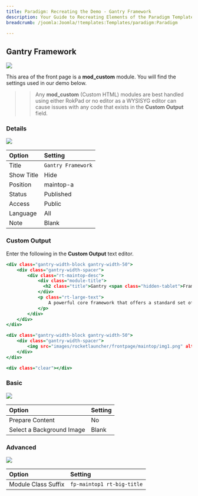 ```yaml
---
title: Paradigm: Recreating the Demo - Gantry Framework
description: Your Guide to Recreating Elements of the Paradigm Template for Joomla
breadcrumb: /joomla:Joomla/!templates:Templates/paradigm:Paradigm

---
```


Gantry Framework
-----

![][demo]

This area of the front page is a **mod_custom** module. You will find the settings used in our demo below.

>> Any **mod_custom** (Custom HTML) modules are best handled using either RokPad or no editor as a WYSISYG editor can cause issues with any code that exists in the **Custom Output** field.

### Details

![][demo2]

| Option     | Setting             |  
| :--------- | :------------------ |  
| Title      | `Gantry Framework`  |  
| Show Title | Hide                |  
| Position   | maintop-a           |  
| Status     | Published           |  
| Access     | Public              |  
| Language   | All                 |  
| Note       | Blank               |  

### Custom Output

Enter the following in the **Custom Output** text editor.

~~~ .html
<div class="gantry-width-block gantry-width-50">
	<div class="gantry-width-spacer">
		<div class="rt-maintop-desc">
			<div class="module-title">
			  <h2 class="title">Gantry <span class="hidden-tablet">Framework</span></h2>
			</div>	
			<p class="rt-large-text">
				A powerful core framework that offers a standard set of<span class="hidden-tablet"> intuitive and expandable</span> features<span class="hidden-tablet">, for easy administration through an advanced user interface</span>.
			</p>			
		</div>
	</div>
</div>

<div class="gantry-width-block gantry-width-50">
	<div class="gantry-width-spacer">
		<img src="images/rocketlauncher/frontpage/maintop/img1.png" alt="img" />
	</div>
</div>

<div class="clear"></div>
~~~

### Basic

![][demo3]

| Option                    | Setting |  
| :------------------------ | :------ |  
| Prepare Content           | No      |  
| Select a Background Image | Blank   |

### Advanced

![][demo4]

| Option              | Setting                    |  
| :------------------ | :------------------------- |  
| Module Class Suffix | `fp-maintop1 rt-big-title` |  

[demo]: assets/demo_4.jpeg
[demo2]: assets/gantry_1.jpeg
[demo3]: assets/gantry_2.jpeg
[demo4]: assets/gantry_3.jpeg